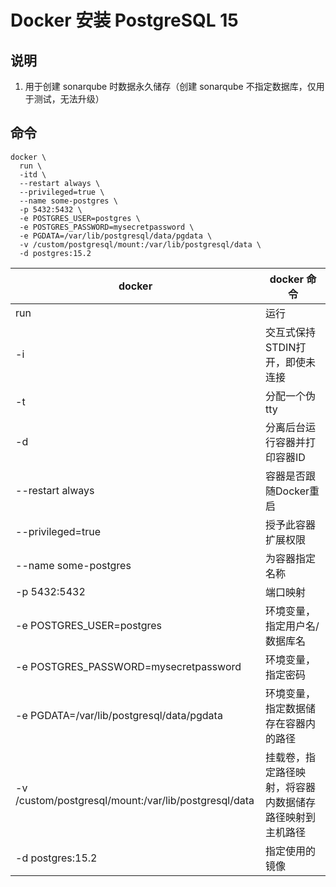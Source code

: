 # Docker 安装 PostgreSQL 15

## 说明

1. 用于创建 sonarqube 时数据永久储存（创建 sonarqube 不指定数据库，仅用于测试，无法升级）

## 命令

```shell
docker \
  run \
  -itd \
  --restart always \
  --privileged=true \
  --name some-postgres \
  -p 5432:5432 \
  -e POSTGRES_USER=postgres \
  -e POSTGRES_PASSWORD=mysecretpassword \
  -e PGDATA=/var/lib/postgresql/data/pgdata \
  -v /custom/postgresql/mount:/var/lib/postgresql/data \
  -d postgres:15.2
```

| docker                                               | docker 命令                    |
|------------------------------------------------------|------------------------------|
| run                                                  | 运行                           |
| -i                                                   | 交互式保持STDIN打开，即使未连接           |
| -t                                                   | 分配一个伪tty                     |
| -d                                                   | 分离后台运行容器并打印容器ID              |
| --restart always                                     | 容器是否跟随Docker重启               |
| --privileged=true                                    | 授予此容器扩展权限                    |
| --name some-postgres                                 | 为容器指定名称                      |
| -p 5432:5432                                         | 端口映射                         |
| -e POSTGRES_USER=postgres                            | 环境变量，指定用户名/数据库名              |
| -e POSTGRES_PASSWORD=mysecretpassword                | 环境变量，指定密码                    |
| -e PGDATA=/var/lib/postgresql/data/pgdata            | 环境变量，指定数据储存在容器内的路径           |
| -v /custom/postgresql/mount:/var/lib/postgresql/data | 挂载卷，指定路径映射，将容器内数据储存路径映射到主机路径 |
| -d postgres:15.2                                     | 指定使用的镜像                      |
